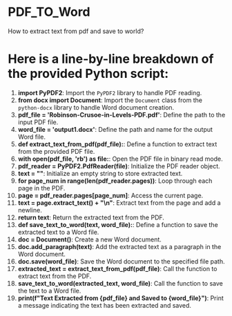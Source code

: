 # PDF_TO_Word
How to extract text from pdf and save to world?

# Here is a line-by-line breakdown of the provided Python script:
1. **import PyPDF2**: Import the `PyPDF2` library to handle PDF reading.
2. **from docx import Document**: Import the `Document` class from the `python-docx` library to handle Word document creation.
3. **pdf_file = 'Robinson-Crusoe-in-Levels-PDF.pdf'**: Define the path to the input PDF file.
4. **word_file = 'output1.docx'**: Define the path and name for the output Word file.
5. **def extract_text_from_pdf(pdf_file):**: Define a function to extract text from the provided PDF file.
6. **with open(pdf_file, 'rb') as file:**: Open the PDF file in binary read mode.
7. **pdf_reader = PyPDF2.PdfReader(file)**: Initialize the PDF reader object.
8. **text = ""**: Initialize an empty string to store extracted text.
9. **for page_num in range(len(pdf_reader.pages))**: Loop through each page in the PDF.
10. **page = pdf_reader.pages[page_num]**: Access the current page.
11. **text = page.extract_text() + "\n"**: Extract text from the page and add a newline.
12. **return text**: Return the extracted text from the PDF.
13. **def save_text_to_word(text, word_file):**: Define a function to save the extracted text to a Word file.
14. **doc = Document()**: Create a new Word document.
15. **doc.add_paragraph(text)**: Add the extracted text as a paragraph in the Word document.
16. **doc.save(word_file)**: Save the Word document to the specified file path.
17. **extracted_text = extract_text_from_pdf(pdf_file)**: Call the function to extract text from the PDF.
18. **save_text_to_word(extracted_text, word_file)**: Call the function to save the text to a Word file.
19. **print(f"Text Extracted from {pdf_file} and Saved to {word_file}")**: Print a message indicating the text has been extracted and saved.
